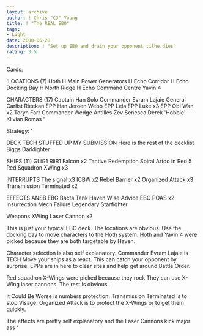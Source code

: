 ```yaml
---
layout: archive
author: ! Chris "CJ" Young
title: ! "The REAL EBO"
tags:
- Light
date: 2000-06-28
description: ! "Set up EBO and drain your opponent tilhe dies"
rating: 3.5
---
```

Cards: 

'LOCATIONS (7)
Hoth
H Main Power Generators
H Echo Corridor
H Echo Docking Bay
H North Ridge
H Echo Command Centre
Yavin 4

CHARACTERS (17)
Captain Han Solo
Commander Evram Lajaie
General Carlist Rieekan
EPP Han
Jeroen Webb
EPP Leia
EPP Luke x3
EPP Obi Wan x2
Toryn Farr
Commander Wedge Antilles
Zev Senesca
Derek 'Hobbie' Klivian
Romas '

Strategy: '

DECK TECH STUFFED UP MY SUBMISSION 
Here is the rest of the decklist
Biggs Darklighter

SHIPS (11)
GLiG1
RliR1
Falcon x2
Tantive
Redemption
Spiral
Artoo in Red 5
Red Squadron XWing x3

INTERRUPTS
The signal x3
ICBW x2
Rebel Barrier x2
Organized Attack x3
Transmission Terminated x2

EFFECTS
ANSB
EBG
Bacta Tank
Haven
Wise Advice
EBO
POAS x2
Insurrection
Mech Failure
Legendary Starfighter

Weapons
XWing Laser Cannon x2

This is just your typical EBO deck. The locations
are obvious. Use the docking bay to move characters
to the Hoth system. Hoth and Yavin 4 were picked
because they are both targetable by Haven.

Character selection is also self explanatory.
Commander Evram Lajaie is TECH  Move your ships
as a react. This can catch your opponent by
surprise. EPPs are in here to clear sites and help
get around Battle Order.

Red squadron X-Wings were picked because they
rock  They can use X-Wing laser cannons.
The rest is obvious.

It Could Be Worse is numbers protection.
Transmission Terminated is to stop Visage.
Organized Attack is to protect the X-Wings or
to get them quickly.

The effects are pretty self explanatory and the
Laser Cannons kick major ass      '